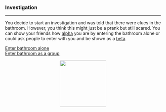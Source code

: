 ### Investigation
---
You decide to start an investigation and was told that there were clues in the bathroom. However, you think this might just be a prank but still scared. You can show 
your friends how [alpha](https://www.urbandictionary.com/define.php?term=alpha) you are by entering the bathroom alone or could ask people to enter with you and be
shown as a [beta](https://www.urbandictionary.com/define.php?term=beta).  

[Enter bathroom alone](alone-bathroom.md)  
[Enter bathroom as a group](group-bathroom.md)  

<p align="center">
<a href='https://www.kisspng.com/png-detective-cartoon-private-investigator-clip-art-in-881896/'><img width='150' src='https://www.kisspng.com/png-detective-cartoon-private-investigator-clip-art-in-881896'/></a>
</p>
